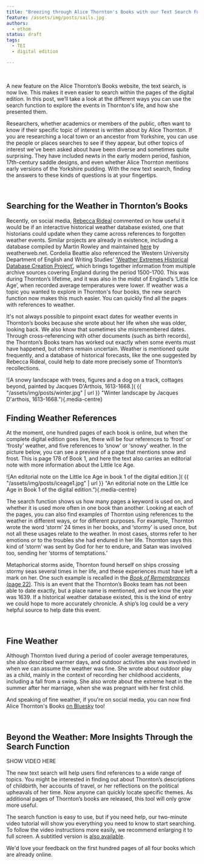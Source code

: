 ```yaml
---
title: "Breezing through Alice Thornton's Books with our Text Search Function"
feature: /assets/img/posts/sails.jpg
authors:
  - ethom
status: draft
tags:
  - TEI
  - digital edition

---
```


<p>&nbsp;</p>

A new feature on the Alice Thornton’s Books website, the text search, is now live. This makes it even easier to search within the pages of the digital edition. In this post, we’ll take a look at the different ways you can use the search function to explore the events in Thornton's life, and how she presented them. 

Researchers, whether academics or members of the public, often want to know if their specific topic of interest is written about by Alice Thornton. If you are researching a local town or an ancestor from Yorkshire, you can use the people or places searches to see if they appear, but other topics of interest we've been asked about have been diverse and sometimes quite surprising. They have included newts in the early modern period, fashion, 17th-century saddle designs, and even whether Alice Thornton mentions early versions of the Yorkshire pudding. With the new text search, finding the answers to these kinds of questions is at your fingertips.

 
<p>&nbsp;</p>

## Searching for the Weather in Thornton’s Books

Recently, on social media, [Rebecca Rideal](https://rebeccarideal.co.uk) commented on how useful it would be if an interactive historical weather database existed, one that historians could update when they came across references to forgotten weather events. Similar projects are already in existence, including a database compiled by Martin Rowley and maintained [here](https://premium.weatherweb.net/weather-in-history-11000bc-to-present/) by weatherweb.net. Cordelia Beattie also referenced the Western University Department of English and Writing Studies’ [‘Weather Extremes Historical Database Creation Project’](https://weather-extremes-in-englands-little-ice-age-westernu.hub.arcgis.com/), which brings together information from multiple archive sources covering England during the period 1500-1700. This was during Thornton’s lifetime, and it was also in the midst of England’s ‘Little Ice Age’, when recorded average temperatures were lower. If weather was a topic you wanted to explore in Thornton's four books, the new search function now makes this much easier. You can quickly find all the pages with references to weather.

It's not always possible to pinpoint exact dates for weather events in Thornton’s books because she wrote about her life when she was older, looking back. We also know that sometimes she misremembered dates. Through cross-referencing with other documents (such as birth records), the Thornton’s Books team has worked out exactly when some events must have happened, but others remain uncertain. Weather is mentioned quite frequently, and a database of historical forecasts, like the one suggested by Rebecca Rideal, could help to date more precisely some of Thornton’s recollections. 

![A snowy landscape with trees, figures and a dog on a track, cottages beyond, painted by Jacques D'Arthois, 1613-1668.]( {{ "/assets/img/posts/winter.jpg" | url }} "Winter landscape by Jacques D'arthois, 1613-1668."){.media-centre}


## Finding Weather References 

At the moment, one hundred pages of each book is online, but when the complete digital edition goes live, there will be four references to ‘frost’ or ‘frosty’ weather, and five references to ‘snow’ or ‘snowy’ weather. In the picture below, you can see a preview of a page that mentions snow and frost. This is page 178 of Book 1, and here the text also carries an editorial note with more information about the Little Ice Age. 

![An editorial note on the Little Ice Age in book 1 of the digital edition.]( {{ "/assets/img/posts/iceage1.jpg" | url }} "An editorial note on the Little Ice Age in Book 1 of the digital edition."){.media-centre}

The search function shows us how many pages a keyword is used on, and whether it is used more often in one book than another. Looking at each of the pages, you can also find examples of Thornton using references to the weather in different ways, or for different purposes. For example, Thornton wrote the word ‘storm’ 24 times in her books, and ‘stormy’ is used once, but not all these usages relate to the weather. In most cases, storms refer to her emotions or to the troubles she had endured in her life. Thornton says this kind of ‘storm’ was sent by God for her to endure, and Satan was involved too, sending her ‘storms of temptations.’ 

Metaphorical storms aside, Thornton found herself on ships crossing stormy seas several times in her life, and these experiences must have left a mark on her. One such example is recalled in the [*Book of Remembrances* (page 22)](https://thornton.kdl.kcl.ac.uk/edition/?p0.lo=p.22&p0.vi=modern). This is an event that the Thornton’s Books team has not been able to date exactly, but a place name is mentioned, and we know the year was 1639. If a historical weather database existed, this is the kind of entry we could hope to more accurately chronicle. A ship’s log could be a very helpful source to help date this event. 


<p>&nbsp;</p>

## Fine Weather

Although Thornton lived during a period of cooler average temperatures, she also described warmer days, and outdoor activities she was involved in when we can assume the weather was fine. She wrote about outdoor play as a child, mainly in the context of recording her childhood accidents, including a fall from a swing. She also wrote about the extreme heat in the summer after her marriage, when she was pregnant with her first child. 

And speaking of fine weather, if you're on social media, you can now find Alice Thornton's Books [on Bluesky](https://bsky.app/profile/thorntonsbooks.bsky.social) too!

<p>&nbsp;</p>

## Beyond the Weather: More Insights Through the Search Function

SHOW VIDEO HERE

The new text search will help users find references to a wide range of topics. You might be interested in finding out about Thornton’s descriptions of childbirth, her accounts of travel, or her reflections on the political upheavals of her time. Now anyone can quickly locate specific themes. As additional pages of Thornton’s books are released, this tool will only grow more useful. 

The search function is easy to use, but if you need help, our two-minute video tutorial will show you everything you need to know to start searching. To follow the video instructions more easily, we recommend enlarging it to full screen. A subtitled version is [also available](https://www.youtube.com/watch?v=lojt25wdczw). 

We'd love your feedback on the first hundred pages of all four books which are already online.

